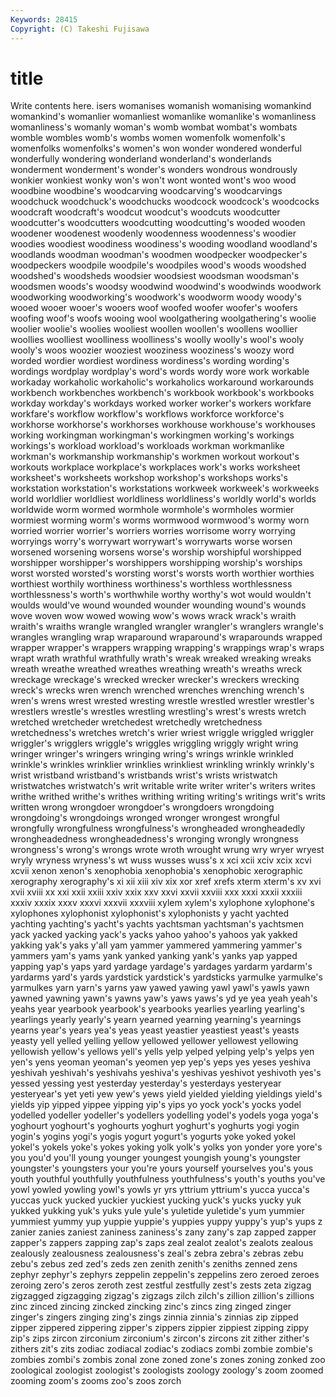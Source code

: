 ```yaml
---
Keywords: 28415 
Copyright: (C) Takeshi Fujisawa
---
```


# title

Write contents here.
isers womanises womanish
womanising womankind womankind's womanlier womanliest womanlike womanlike's womanliness womanliness's womanly
woman's womb wombat wombat's wombats womble wombles womb's wombs women
womenfolk womenfolk's womenfolks womenfolks's women's won wonder wondered wonderful wonderfully
wondering wonderland wonderland's wonderlands wonderment wonderment's wonder's wonders wondrous wondrously
wonkier wonkiest wonky won's won't wont wonted wont's woo wood
woodbine woodbine's woodcarving woodcarving's woodcarvings woodchuck woodchuck's woodchucks woodcock woodcock's
woodcocks woodcraft woodcraft's woodcut woodcut's woodcuts woodcutter woodcutter's woodcutters woodcutting
woodcutting's wooded wooden woodener woodenest woodenly woodenness woodenness's woodier woodies
woodiest woodiness woodiness's wooding woodland woodland's woodlands woodman woodman's woodmen
woodpecker woodpecker's woodpeckers woodpile woodpile's woodpiles wood's woods woodshed woodshed's
woodsheds woodsier woodsiest woodsman woodsman's woodsmen woods's woodsy woodwind woodwind's
woodwinds woodwork woodworking woodworking's woodwork's woodworm woody woody's wooed wooer
wooer's wooers woof woofed woofer woofer's woofers woofing woof's woofs
wooing wool woolgathering woolgathering's woolie woolier woolie's woolies wooliest woollen
woollen's woollens woollier woollies woolliest woolliness woolliness's woolly woolly's wool's
wooly wooly's woos woozier wooziest wooziness wooziness's woozy word worded
wordier wordiest wordiness wordiness's wording wording's wordings wordplay wordplay's word's
words wordy wore work workable workaday workaholic workaholic's workaholics workaround
workarounds workbench workbenches workbench's workbook workbook's workbooks workday workday's workdays
worked worker worker's workers workfare workfare's workflow workflow's workflows workforce
workforce's workhorse workhorse's workhorses workhouse workhouse's workhouses working workingman workingman's
workingmen working's workings workings's workload workload's workloads workman workmanlike workman's
workmanship workmanship's workmen workout workout's workouts workplace workplace's workplaces work's
works worksheet worksheet's worksheets workshop workshop's workshops works's workstation workstation's
workstations workweek workweek's workweeks world worldlier worldliest worldliness worldliness's worldly
world's worlds worldwide worm wormed wormhole wormhole's wormholes wormier wormiest
worming worm's worms wormwood wormwood's wormy worn worried worrier worrier's
worriers worries worrisome worry worrying worryings worry's worrywart worrywart's worrywarts
worse worsen worsened worsening worsens worse's worship worshipful worshipped worshipper
worshipper's worshippers worshipping worship's worships worst worsted worsted's worsting worst's
worsts worth worthier worthies worthiest worthily worthiness worthiness's worthless worthlessness
worthlessness's worth's worthwhile worthy worthy's wot would wouldn't woulds would've
wound wounded wounder wounding wound's wounds wove woven wow wowed
wowing wow's wows wrack wrack's wraith wraith's wraiths wrangle wrangled
wrangler wrangler's wranglers wrangle's wrangles wrangling wrap wraparound wraparound's wraparounds
wrapped wrapper wrapper's wrappers wrapping wrapping's wrappings wrap's wraps wrapt
wrath wrathful wrathfully wrath's wreak wreaked wreaking wreaks wreath wreathe
wreathed wreathes wreathing wreath's wreaths wreck wreckage wreckage's wrecked wrecker
wrecker's wreckers wrecking wreck's wrecks wren wrench wrenched wrenches wrenching
wrench's wren's wrens wrest wrested wresting wrestle wrestled wrestler wrestler's
wrestlers wrestle's wrestles wrestling wrestling's wrest's wrests wretch wretched wretcheder
wretchedest wretchedly wretchedness wretchedness's wretches wretch's wrier wriest wriggle wriggled
wriggler wriggler's wrigglers wriggle's wriggles wriggling wriggly wright wring wringer
wringer's wringers wringing wring's wrings wrinkle wrinkled wrinkle's wrinkles wrinklier
wrinklies wrinkliest wrinkling wrinkly wrinkly's wrist wristband wristband's wristbands wrist's
wrists wristwatch wristwatches wristwatch's writ writable write writer writer's writers
writes writhe writhed writhe's writhes writhing writing writing's writings writ's
writs written wrong wrongdoer wrongdoer's wrongdoers wrongdoing wrongdoing's wrongdoings wronged
wronger wrongest wrongful wrongfully wrongfulness wrongfulness's wrongheaded wrongheadedly wrongheadedness wrongheadedness's
wronging wrongly wrongness wrongness's wrong's wrongs wrote wroth wrought wrung
wry wryer wryest wryly wryness wryness's wt wuss wusses wuss's
x xci xcii xciv xcix xcvi xcvii xenon xenon's xenophobia
xenophobia's xenophobic xerographic xerography xerography's xi xii xiii xiv xix
xor xref xrefs xterm xterm's xv xvi xvii xviii xx
xxi xxii xxiii xxiv xxix xxv xxvi xxvii xxviii xxx
xxxi xxxii xxxiii xxxiv xxxix xxxv xxxvi xxxvii xxxviii xylem
xylem's xylophone xylophone's xylophones xylophonist xylophonist's xylophonists y yacht yachted
yachting yachting's yacht's yachts yachtsman yachtsman's yachtsmen yack yacked yacking
yack's yacks yahoo yahoo's yahoos yak yakked yakking yak's yaks
y'all yam yammer yammered yammering yammer's yammers yam's yams yank
yanked yanking yank's yanks yap yapped yapping yap's yaps yard
yardage yardage's yardages yardarm yardarm's yardarms yard's yards yardstick yardstick's
yardsticks yarmulke yarmulke's yarmulkes yarn yarn's yarns yaw yawed yawing
yawl yawl's yawls yawn yawned yawning yawn's yawns yaw's yaws
yaws's yd ye yea yeah yeah's yeahs year yearbook yearbook's
yearbooks yearlies yearling yearling's yearlings yearly yearly's yearn yearned yearning
yearning's yearnings yearns year's years yea's yeas yeast yeastier yeastiest
yeast's yeasts yeasty yell yelled yelling yellow yellowed yellower yellowest
yellowing yellowish yellow's yellows yell's yells yelp yelped yelping yelp's
yelps yen yen's yens yeoman yeoman's yeomen yep yep's yeps
yes yeses yeshiva yeshivah yeshivah's yeshivahs yeshiva's yeshivas yeshivot yeshivoth
yes's yessed yessing yest yesterday yesterday's yesterdays yesteryear yesteryear's yet
yeti yew yew's yews yield yielded yielding yieldings yield's yields
yip yipped yippee yipping yip's yips yo yock yock's yocks
yodel yodelled yodeller yodeller's yodellers yodelling yodel's yodels yoga yoga's
yoghourt yoghourt's yoghourts yoghurt yoghurt's yoghurts yogi yogin yogin's yogins
yogi's yogis yogurt yogurt's yogurts yoke yoked yokel yokel's yokels
yoke's yokes yoking yolk yolk's yolks yon yonder yore yore's
you you'd you'll young younger youngest youngish young's youngster youngster's
youngsters your you're yours yourself yourselves you's yous youth youthful
youthfully youthfulness youthfulness's youth's youths you've yowl yowled yowling yowl's
yowls yr yrs yttrium yttrium's yucca yucca's yuccas yuck yucked
yuckier yuckiest yucking yuck's yucks yucky yuk yukked yukking yuk's
yuks yule yule's yuletide yuletide's yum yummier yummiest yummy yup
yuppie yuppie's yuppies yuppy yuppy's yup's yups z zanier zanies
zaniest zaniness zaniness's zany zany's zap zapped zapper zapper's zappers
zapping zap's zaps zeal zealot zealot's zealots zealous zealously zealousness
zealousness's zeal's zebra zebra's zebras zebu zebu's zebus zed zed's
zeds zen zenith zenith's zeniths zenned zens zephyr zephyr's zephyrs
zeppelin zeppelin's zeppelins zero zeroed zeroes zeroing zero's zeros zeroth
zest zestful zestfully zest's zests zeta zigzag zigzagged zigzagging zigzag's
zigzags zilch zilch's zillion zillion's zillions zinc zinced zincing zincked
zincking zinc's zincs zing zinged zinger zinger's zingers zinging zing's
zings zinnia zinnia's zinnias zip zipped zipper zippered zippering zipper's
zippers zippier zippiest zipping zippy zip's zips zircon zirconium zirconium's
zircon's zircons zit zither zither's zithers zit's zits zodiac zodiacal
zodiac's zodiacs zombi zombie zombie's zombies zombi's zombis zonal zone
zoned zone's zones zoning zonked zoo zoological zoologist zoologist's zoologists
zoology zoology's zoom zoomed zooming zoom's zooms zoo's zoos zorch

